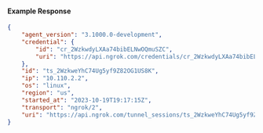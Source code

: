 <!-- Code generated for API Clients. DO NOT EDIT. -->

#### Example Response

```json
{
	"agent_version": "3.1000.0-development",
	"credential": {
		"id": "cr_2WzkwdyLXAa74bibELNwOQmuSZC",
		"uri": "https://api.ngrok.com/credentials/cr_2WzkwdyLXAa74bibELNwOQmuSZC"
	},
	"id": "ts_2WzkweYhC74Ug5yf9Z82OG1US8K",
	"ip": "10.110.2.2",
	"os": "linux",
	"region": "us",
	"started_at": "2023-10-19T19:17:15Z",
	"transport": "ngrok/2",
	"uri": "https://api.ngrok.com/tunnel_sessions/ts_2WzkweYhC74Ug5yf9Z82OG1US8K"
}
```
